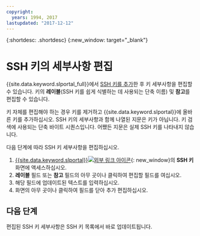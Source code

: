 ```yaml
---
copyright:
  years: 1994, 2017
lastupdated: "2017-12-12"
---
```


{:shortdesc: .shortdesc}
{:new_window: target="_blank"}

# SSH 키의 세부사항 편집

{{site.data.keyword.slportal_full}}에서 [SSH 키를 추가](add-ssh-key.html)한 후 키 세부사항을 편집할 수 있습니다. 키의 **레이블**(SSH 키를 쉽게 식별하는 데 사용되는 단축 이름) 및 **참고**를 편집할 수 있습니다.

키 자체를 편집해야 하는 경우 키를 제거하고 {{site.data.keyword.slportal}}에 올바른 키를 추가하십시오. SSH 키의 세부사항과 함께 나열된 지문은 키가 아닙니다. 키 검색에 사용되는 단축 바이트 시퀀스입니다. 어쨌든 지문은 실제 SSH 키를 나타내지 않습니다. 

다음 단계에 따라 SSH 키 세부사항을 편집하십시오.

1. [{{site.data.keyword.slportal}}![외부 링크 아이콘](../../icons/launch-glyph.svg "외부 링크 아이콘")](https://control.softlayer.com/){: new_window}의 **SSH 키** 화면에 액세스하십시오.
2. **레이블** 필드 또는 **참고** 필드의 아무 곳이나 클릭하여 편집할 필드를 여십시오.
3. 해당 필드에 업데이트된 텍스트를 입력하십시오.
4. 화면의 아무 곳이나 클릭하여 필드를 닫아 추가 편집하십시오.


## 다음 단계

편집된 SSH 키 세부사항은 SSH 키 목록에서 바로 업데이트됩니다.

